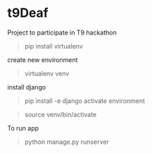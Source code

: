 # t9Deaf
Project to participate in T9 hackathon

> pip install virtualenv
 
create new environment

> virtualenv venv

 install django

> pip install -e django
  activate environment

> source venv/bin/activate

  To run app
> python manage.py runserver

